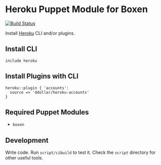 # Heroku Puppet Module for Boxen

[![Build Status](https://travis-ci.org/boxen/puppet-heroku.png?branch=master)](https://travis-ci.org/boxen/puppet-heroku)

Install [Heroku](http://heroku.com) CLI and/or plugins.

## Install CLI

```puppet
include heroku
```

## Install Plugins with CLI

```puppet
heroku::plugin { 'accounts':
  source => 'ddollar/heroku-accounts'
}
```

## Required Puppet Modules

* `boxen`

## Development

Write code. Run `script/cibuild` to test it. Check the `script`
directory for other useful tools.
